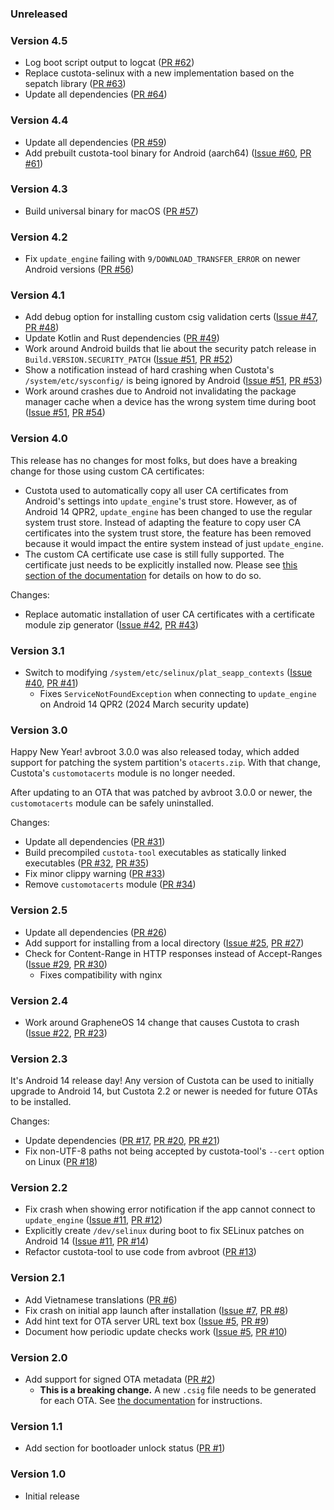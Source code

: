 <!--
    When adding new changelog entries, use [Issue #0] to link to issues and
    [PR #0] to link to pull requests. Then run:

        ./gradlew changelogUpdateLinks

    to update the actual links at the bottom of the file.
-->

### Unreleased

### Version 4.5

* Log boot script output to logcat ([PR #62])
* Replace custota-selinux with a new implementation based on the sepatch library ([PR #63])
* Update all dependencies ([PR #64])

### Version 4.4

* Update all dependencies ([PR #59])
* Add prebuilt custota-tool binary for Android (aarch64) ([Issue #60], [PR #61])

### Version 4.3

* Build universal binary for macOS ([PR #57])

### Version 4.2

* Fix `update_engine` failing with `9/DOWNLOAD_TRANSFER_ERROR` on newer Android versions ([PR #56])

### Version 4.1

* Add debug option for installing custom csig validation certs ([Issue #47], [PR #48])
* Update Kotlin and Rust dependencies ([PR #49])
* Work around Android builds that lie about the security patch release in `Build.VERSION.SECURITY_PATCH` ([Issue #51], [PR #52])
* Show a notification instead of hard crashing when Custota's `/system/etc/sysconfig/` is being ignored by Android ([Issue #51], [PR #53])
* Work around crashes due to Android not invalidating the package manager cache when a device has the wrong system time during boot ([Issue #51], [PR #54])

### Version 4.0

This release has no changes for most folks, but does have a breaking change for those using custom CA certificates:

* Custota used to automatically copy all user CA certificates from Android's settings into `update_engine`'s trust store. However, as of Android 14 QPR2, `update_engine` has been changed to use the regular system trust store. Instead of adapting the feature to copy user CA certificates into the system trust store, the feature has been removed because it would impact the entire system instead of just `update_engine`.
* The custom CA certificate use case is still fully supported. The certificate just needs to be explicitly installed now. Please see [this section of the documentation](./README.md#https) for details on how to do so.

Changes:

* Replace automatic installation of user CA certificates with a certificate module zip generator ([Issue #42], [PR #43])

### Version 3.1

* Switch to modifying `/system/etc/selinux/plat_seapp_contexts` ([Issue #40], [PR #41])
  * Fixes `ServiceNotFoundException` when connecting to `update_engine` on Android 14 QPR2 (2024 March security update)

### Version 3.0

Happy New Year! avbroot 3.0.0 was also released today, which added support for patching the system partition's `otacerts.zip`. With that change, Custota's `customotacerts` module is no longer needed.

After updating to an OTA that was patched by avbroot 3.0.0 or newer, the `customotacerts` module can be safely uninstalled.

Changes:

* Update all dependencies ([PR #31])
* Build precompiled `custota-tool` executables as statically linked executables ([PR #32], [PR #35])
* Fix minor clippy warning ([PR #33])
* Remove `customotacerts` module ([PR #34])

### Version 2.5

* Update all dependencies ([PR #26])
* Add support for installing from a local directory ([Issue #25], [PR #27])
* Check for Content-Range in HTTP responses instead of Accept-Ranges ([Issue #29], [PR #30])
  * Fixes compatibility with nginx

### Version 2.4

* Work around GrapheneOS 14 change that causes Custota to crash ([Issue #22], [PR #23])

### Version 2.3

It's Android 14 release day! Any version of Custota can be used to initially upgrade to Android 14, but Custota 2.2 or newer is needed for future OTAs to be installed.

Changes:

* Update dependencies ([PR #17], [PR #20], [PR #21])
* Fix non-UTF-8 paths not being accepted by custota-tool's `--cert` option on Linux ([PR #18])

### Version 2.2

* Fix crash when showing error notification if the app cannot connect to `update_engine` ([Issue #11], [PR #12])
* Explicitly create `/dev/selinux` during boot to fix SELinux patches on Android 14 ([Issue #11], [PR #14])
* Refactor custota-tool to use code from avbroot ([PR #13])

### Version 2.1

* Add Vietnamese translations ([PR #6])
* Fix crash on initial app launch after installation ([Issue #7], [PR #8])
* Add hint text for OTA server URL text box ([Issue #5], [PR #9])
* Document how periodic update checks work ([Issue #5], [PR #10])

### Version 2.0

* Add support for signed OTA metadata ([PR #2])
    * **This is a breaking change.** A new `.csig` file needs to be generated for each OTA. See [the documentation](./README.md#ota-server) for instructions.

### Version 1.1

* Add section for bootloader unlock status ([PR #1])

### Version 1.0

* Initial release

<!-- Do not manually edit the lines below. Use `./gradlew changelogUpdateLinks` to regenerate. -->
[Issue #5]: https://github.com/chenxiaolong/Custota/issues/5
[Issue #7]: https://github.com/chenxiaolong/Custota/issues/7
[Issue #11]: https://github.com/chenxiaolong/Custota/issues/11
[Issue #22]: https://github.com/chenxiaolong/Custota/issues/22
[Issue #25]: https://github.com/chenxiaolong/Custota/issues/25
[Issue #29]: https://github.com/chenxiaolong/Custota/issues/29
[Issue #40]: https://github.com/chenxiaolong/Custota/issues/40
[Issue #42]: https://github.com/chenxiaolong/Custota/issues/42
[Issue #47]: https://github.com/chenxiaolong/Custota/issues/47
[Issue #51]: https://github.com/chenxiaolong/Custota/issues/51
[Issue #60]: https://github.com/chenxiaolong/Custota/issues/60
[PR #1]: https://github.com/chenxiaolong/Custota/pull/1
[PR #2]: https://github.com/chenxiaolong/Custota/pull/2
[PR #6]: https://github.com/chenxiaolong/Custota/pull/6
[PR #8]: https://github.com/chenxiaolong/Custota/pull/8
[PR #9]: https://github.com/chenxiaolong/Custota/pull/9
[PR #10]: https://github.com/chenxiaolong/Custota/pull/10
[PR #12]: https://github.com/chenxiaolong/Custota/pull/12
[PR #13]: https://github.com/chenxiaolong/Custota/pull/13
[PR #14]: https://github.com/chenxiaolong/Custota/pull/14
[PR #17]: https://github.com/chenxiaolong/Custota/pull/17
[PR #18]: https://github.com/chenxiaolong/Custota/pull/18
[PR #20]: https://github.com/chenxiaolong/Custota/pull/20
[PR #21]: https://github.com/chenxiaolong/Custota/pull/21
[PR #23]: https://github.com/chenxiaolong/Custota/pull/23
[PR #26]: https://github.com/chenxiaolong/Custota/pull/26
[PR #27]: https://github.com/chenxiaolong/Custota/pull/27
[PR #30]: https://github.com/chenxiaolong/Custota/pull/30
[PR #31]: https://github.com/chenxiaolong/Custota/pull/31
[PR #32]: https://github.com/chenxiaolong/Custota/pull/32
[PR #33]: https://github.com/chenxiaolong/Custota/pull/33
[PR #34]: https://github.com/chenxiaolong/Custota/pull/34
[PR #35]: https://github.com/chenxiaolong/Custota/pull/35
[PR #41]: https://github.com/chenxiaolong/Custota/pull/41
[PR #43]: https://github.com/chenxiaolong/Custota/pull/43
[PR #48]: https://github.com/chenxiaolong/Custota/pull/48
[PR #49]: https://github.com/chenxiaolong/Custota/pull/49
[PR #52]: https://github.com/chenxiaolong/Custota/pull/52
[PR #53]: https://github.com/chenxiaolong/Custota/pull/53
[PR #54]: https://github.com/chenxiaolong/Custota/pull/54
[PR #56]: https://github.com/chenxiaolong/Custota/pull/56
[PR #57]: https://github.com/chenxiaolong/Custota/pull/57
[PR #59]: https://github.com/chenxiaolong/Custota/pull/59
[PR #61]: https://github.com/chenxiaolong/Custota/pull/61
[PR #62]: https://github.com/chenxiaolong/Custota/pull/62
[PR #63]: https://github.com/chenxiaolong/Custota/pull/63
[PR #64]: https://github.com/chenxiaolong/Custota/pull/64
